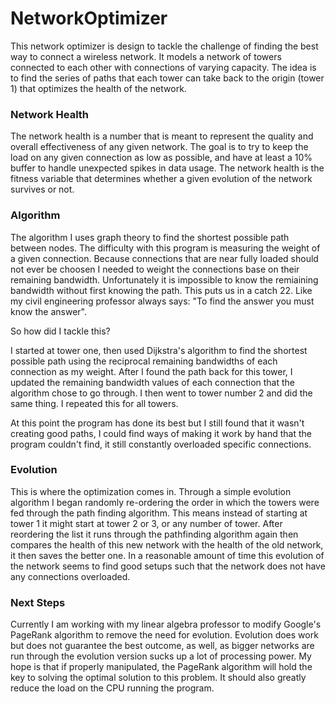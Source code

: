 # NetworkOptimizer


This network optimizer is design to tackle the challenge of finding the best way to connect a wireless network.
It models a network of towers connected to each other with connections of varying capacity. The idea is to find the series of 
paths that each tower can take back to the origin (tower 1) that optimizes the health of the network. 

### Network Health 
The network health is a number that is meant to represent the quality and overall effectiveness of any given network. The goal
is to try to keep the load on any given connection as low as possible, and have at least a 10% buffer to handle unexpected spikes
in data usage. The network health is the fitness variable that determines whether a given evolution of the network survives or not. 

### Algorithm
The algorithm I uses graph theory to find the shortest possible path between nodes. The difficulty with this program is measuring the weight
of a given connection. Because connections that are near fully loaded should not ever be choosen I needed to weight the connections 
base on their remaining bandwidth. Unfortunately it is impossible to know the remiaining bandwidth without first knowing the path. This puts
us in a catch 22. Like my civil engineering professor always says: "To find the answer you must know the answer". 

So how did I tackle this?

I started at tower one, then used Dijkstra's algorithm to find the shortest possible path using the reciprocal remaining bandwidths 
of each connection as my weight. After I found the path back for this tower, I updated the remaining bandwidth values of each connection
that the algorithm chose to go through. I then went to tower number 2 and did the same thing. I repeated this for all towers.

At this point the program has done its best but I still found that it wasn't creating good paths, I could find ways of making it work
by hand that the program couldn't find, it still constantly overloaded specific connections.

### Evolution
This is where the optimization comes in. Through a simple evolution algorithm I began randomly re-ordering the order in which the towers
were fed through the path finding algorithm. This means instead of starting at tower 1 it might start at tower 2 or 3, or any number of tower.
After reordering the list it runs through the pathfinding algorithm again then compares the health of this new network with the health 
of the old network, it then saves the better one. In a reasonable amount of time this evolution of the network seems to find good 
setups such that the network does not have any connections overloaded.

### Next Steps
Currently I am working with my linear algebra professor to modify Google's PageRank algorithm to remove the need for evolution. Evolution
does work but does not guarantee the best outcome, as well, as bigger networks are run through the evolution version sucks up a lot
of processing power. My hope is that if properly manipulated, the PageRank algorithm will hold the key to solving the optimal solution
to this problem. It should also greatly reduce the load on the CPU running the program. 
